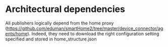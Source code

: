 # Architectural dependencies

All publishers logically depend from the home proxy (https://github.com/eduman/smartHome2/tree/master/device_connector/agents/home). Indeed, they need to download the right configuration setting specified and stored in home_structure.json

